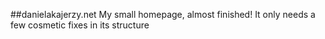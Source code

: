 ##danielakajerzy.net
My small homepage, almost finished! It only needs a few cosmetic fixes in its structure
